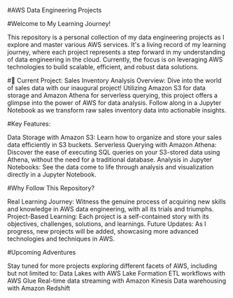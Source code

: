 #AWS Data Engineering Projects

#Welcome to My Learning Journey!


This repository is a personal collection of my data engineering projects as I explore and master various AWS services. It's a living record of my learning journey, where each project represents a step forward in my understanding of data engineering in the cloud. Currently, the focus is on leveraging AWS technologies to build scalable, efficient, and robust data solutions.

#🌟 Current Project: Sales Inventory Analysis
Overview: Dive into the world of sales data with our inaugural project! Utilizing Amazon S3 for data storage and Amazon Athena for serverless querying, this project offers a glimpse into the power of AWS for data analysis. Follow along in a Jupyter Notebook as we transform raw sales inventory data into actionable insights.

#Key Features:

Data Storage with Amazon S3: Learn how to organize and store your sales data efficiently in S3 buckets.
Serverless Querying with Amazon Athena: Discover the ease of executing SQL queries on your S3-stored data using Athena, without the need for a traditional database.
Analysis in Jupyter Notebooks: See the data come to life through analysis and visualization directly in a Jupyter Notebook.


#Why Follow This Repository?

Real Learning Journey: Witness the genuine process of acquiring new skills and knowledge in AWS data engineering, with all its trials and triumphs.
Project-Based Learning: Each project is a self-contained story with its objectives, challenges, solutions, and learnings.
Future Updates: As I progress, new projects will be added, showcasing more advanced technologies and techniques in AWS.

#Upcoming Adventures

Stay tuned for more projects exploring different facets of AWS, including but not limited to:
Data Lakes with AWS Lake Formation
ETL workflows with AWS Glue
Real-time data streaming with Amazon Kinesis
Data warehousing with Amazon Redshift
